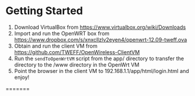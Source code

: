 # Getting Started
1. Download VirtualBox from https://www.virtualbox.org/wiki/Downloads
2. Import and run the OpenWRT box from https://www.dropbox.com/s/xnxcllzlv2eyen4/openwrt-12.09-tweff.ova
3. Obtain and run the client VM from https://github.com/TWEFF/OpenWireless-ClientVM 
4. Run the `sendToOpenWrtVM` script from the app/ directory to transfer the directory to the /www directory in the OpenWrt VM
5. Point the browser in the client VM to 192.168.1.1/app/html/login.html and enjoy!

=======

